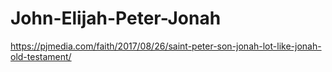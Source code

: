 # John-Elijah-Peter-Jonah
https://pjmedia.com/faith/2017/08/26/saint-peter-son-jonah-lot-like-jonah-old-testament/
